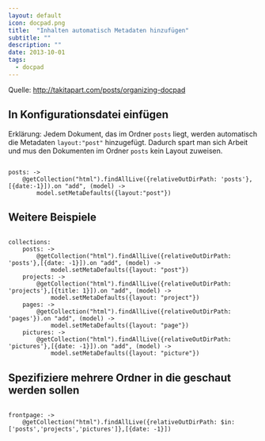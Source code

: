 ```yaml
---
layout: default
icon: docpad.png
title:  "Inhalten automatisch Metadaten hinzufügen"
subtitle: ""
description: ""
date: 2013-10-01
tags:
  - docpad
---
```

Quelle: http://takitapart.com/posts/organizing-docpad

## In Konfigurationsdatei einfügen

Erklärung: Jedem Dokument, das im Ordner `posts` liegt, werden automatisch die Metadaten `layout:"post"` hinzugefügt. Dadurch spart man sich Arbeit und mus den Dokumenten im Ordner `posts` kein Layout zuweisen.

<pre><code class="lang-ruby">
posts: ->
    @getCollection("html").findAllLive({relativeOutDirPath: 'posts'},[{date:-1}]).on "add", (model) ->
        model.setMetaDefaults({layout:"post"})
</code></pre>

## Weitere Beispiele

<pre><code class="lang-ruby">
collections:
    posts: ->
        @getCollection("html").findAllLive({relativeOutDirPath: 'posts'},[{date: -1}]).on "add", (model) ->
            model.setMetaDefaults({layout: "post"})
    projects: ->
        @getCollection("html").findAllLive({relativeOutDirPath: 'projects'},[{title: 1}]).on "add", (model) ->
            model.setMetaDefaults({layout: "project"})
    pages: ->
        @getCollection("html").findAllLive({relativeOutDirPath: 'pages'}).on "add", (model) ->
            model.setMetaDefaults({layout: "page"})
    pictures: ->
        @getCollection("html").findAllLive({relativeOutDirPath: 'pictures'},[{date: -1}]).on "add", (model) ->
            model.setMetaDefaults({layout: "picture"})</code></pre>
</code></pre>

## Spezifiziere mehrere Ordner in die geschaut werden sollen

<pre><code class="lang-ruby">
frontpage: ->
    @getCollection("html").findAllLive({relativeOutDirPath: $in: ['posts','projects','pictures']},[{date: -1}])
</code></pre>





